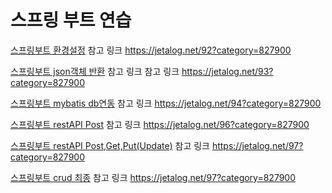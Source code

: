 # 스프링 부트 연습


[스프링부트 환경설정](https://github.com/youngpark17/SpringBootEx/tree/master/lab01)
참고 링크 https://jetalog.net/92?category=827900

[스프링부트 json객체 반환](https://github.com/youngpark17/SpringBootEx/tree/master/lab2)
참고 링크 참고 링크 https://jetalog.net/93?category=827900

[스프링부트 mybatis db연동](https://github.com/youngpark17/SpringBootEx/tree/master/lab3)
참고 링크 https://jetalog.net/94?category=827900

[스프링부트 restAPI Post](https://github.com/youngpark17/SpringBootEx/commit/4c83a8651e21bc4864e3d9a2a5cc143529e93989)
참고 링크 https://jetalog.net/96?category=827900

[스프링부트 restAPI Post,Get,Put(Update)](https://github.com/youngpark17/SpringBootEx/commit/b1da7053954536e49e7227f51b788c7b7faad4b9)
참고 링크 https://jetalog.net/97?category=827900

[스프링부트 crud 최종](https://github.com/youngpark17/SpringBootEx/commit/925eb9aed001b531ba70daa8d21387949348e2e9)
참고 링크 https://jetalog.net/97?category=827900